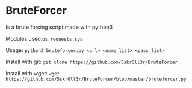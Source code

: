 # BruteForcer
Is a brute forcing script made with python3

Modules used:`os,requests,sys`

Usage: `python3 bruteforcer.py <url> <name_list> <pass_list>`

Install with git: `git clone https://github.com/5skr0ll3r/BruteForcer`

Install with wget: `wget https://github.com/5skr0ll3r/BruteForcer/blob/master/bruteforcer.py`
